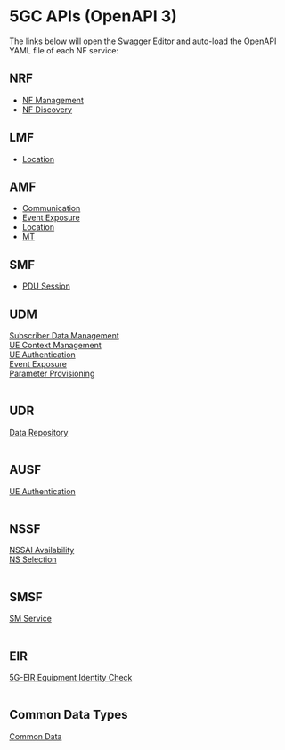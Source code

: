 # 5GC APIs (OpenAPI 3)

The links below will open the Swagger Editor and auto-load the OpenAPI YAML file of each NF service:

## NRF
* [NF Management](https://editor.swagger.io/?url=https://raw.githubusercontent.com/jdegre/5GC_APIs/master/TS29510_Nnrf_NFManagement.yaml)
* [NF Discovery](https://editor.swagger.io/?url=https://raw.githubusercontent.com/jdegre/5GC_APIs/master/TS29510_Nnrf_NFDiscovery.yaml)
## LMF
* [Location](https://editor.swagger.io/?url=https://raw.githubusercontent.com/jdegre/5GC_APIs/master/TS29572_Nlmf_Location.yaml)
## AMF
* [Communication](https://editor.swagger.io/?url=https://raw.githubusercontent.com/jdegre/5GC_APIs/master/TS29518_Namf_Communication.yaml)
* [Event Exposure](https://editor.swagger.io/?url=https://raw.githubusercontent.com/jdegre/5GC_APIs/master/TS29518_Namf_EventExposure.yaml)
* [Location](http://editor.swagger.io/?url=https://raw.githubusercontent.com/jdegre/5GC_APIs/master/TS29518_Namf_Location.yaml)
* [MT](http://editor.swagger.io/?url=https://raw.githubusercontent.com/jdegre/5GC_APIs/master/TS29518_Namf_MT.yaml)
## SMF
* [PDU Session](http://editor.swagger.io/?url=https://raw.githubusercontent.com/jdegre/5GC_APIs/master/TS29502_Nsmf_PDUSession.yaml)
## UDM
<a href="http://editor.swagger.io/?url=https://raw.githubusercontent.com/jdegre/5GC_APIs/master/TS29503_Nudm_SDM.yaml">Subscriber Data Management</a><br>
<a href="http://editor.swagger.io/?url=https://raw.githubusercontent.com/jdegre/5GC_APIs/master/TS29503_Nudm_UECM.yaml">UE Context Management</a><br>
<a href="http://editor.swagger.io/?url=https://raw.githubusercontent.com/jdegre/5GC_APIs/master/TS29503_Nudm_UEAU.yaml">UE Authentication</a><br>
<a href="http://editor.swagger.io/?url=https://raw.githubusercontent.com/jdegre/5GC_APIs/master/TS29503_Nudm_EE.yaml">Event Exposure</a><br>
<a href="http://editor.swagger.io/?url=https://raw.githubusercontent.com/jdegre/5GC_APIs/master/TS29503_Nudm_PP.yaml">Parameter Provisioning</a><br>
<br>
## UDR
<a href="http://editor.swagger.io/?url=https://raw.githubusercontent.com/jdegre/5GC_APIs/master/TS29505_Nudr_DataRepository.yaml">Data Repository</a><br>
<br>
## AUSF
<a href="http://editor.swagger.io/?url=https://raw.githubusercontent.com/jdegre/5GC_APIs/master/TS29509_Nausf_UEAuthentication.yaml">UE Authentication</a><br>
<br>
## NSSF
<a href="http://editor.swagger.io/?url=https://raw.githubusercontent.com/jdegre/5GC_APIs/master/TS29531_Nnssf_NSSAIAvailability.yaml">NSSAI Availability</a><br>
<a href="http://editor.swagger.io/?url=https://raw.githubusercontent.com/jdegre/5GC_APIs/master/TS29531_Nnssf_NSSelection.yaml">NS Selection</a><br>
<br>
## SMSF
<a href="http://editor.swagger.io/?url=https://raw.githubusercontent.com/jdegre/5GC_APIs/master/TS29540_Nsmsf_SMService.yaml">SM Service</a><br>
<br>
## EIR
<a href="http://editor.swagger.io/?url=https://raw.githubusercontent.com/jdegre/5GC_APIs/master/TS29511_N5g-eir_EquipmentIdentityCheck.yaml">5G-EIR Equipment Identity Check</a><br>
<br>
## Common Data Types
<a href="http://editor.swagger.io/?url=https://raw.githubusercontent.com/jdegre/5GC_APIs/master/TS29571_CommonData.yaml">Common Data</a><br>

